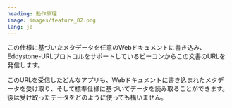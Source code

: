 ```yaml
---
heading: 動作原理
image: images/feature_02.png
lang: ja
---
```

 この仕様に基づいたメタデータを任意のWebドキュメントに書き込み、Eddystone-URLプロトコルをサポートしているビーコンからこの文書のURLを発信します。

 このURLを受信したどんなアプリも、Webドキュメントに書き込まれたメタデータを受け取り、そして標準仕様に基づいてデータを読み取ることができます。後は受け取ったデータをどのように使っても構いません。
